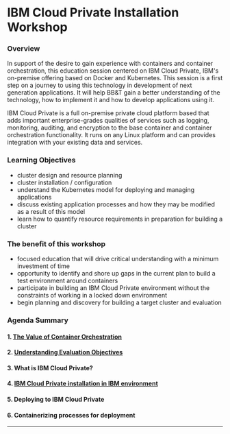 # IBM Cloud Private Installation Workshop

### **Overview**

In support of the desire to gain experience with containers and container orchestration, this education session centered on IBM Cloud Private, IBM's on-premise offering based on Docker and Kubernetes. This session is a first step on a journey to using this technology in development of next generation applications. It will help BB&T gain a better understanding of the technology, how to implement it and how to develop applications using it.

IBM Cloud Private is a full on-premise private cloud platform based that adds important enterprise-grades qualities of services such as logging, monitoring, auditing, and encryption to the base container and container orchestration functionality. It runs on any Linux platform and can provides integration with your existing data and services.


### **Learning Objectives**

- cluster design and resource planning
- cluster installation / configuration
- understand the Kubernetes model for deploying and managing applications
- discuss existing application processes and how they may be modified as a result of this model
- learn how to quantify resource requirements in preparation for building a cluster

### **The benefit of this workshop**

- focused education that will drive critical understanding with a minimum investment of time
- opportunity to identify and shore up gaps in the current plan to build a test environment around containers
- participate in building an IBM Cloud Private environment without the constraints of working in a locked down environment
- begin planning and discovery for building a target cluster and evaluation

### **Agenda Summary**

#### 1. [The Value of Container Orchestration ](01-why-containers.md)

#### 2. [Understanding Evaluation Objectives](02-target-objectives.md)

#### 3. What is IBM Cloud Private?

#### 4. [IBM Cloud Private installation in IBM environment](04-installing-icp.md)

#### 5. Deploying to IBM Cloud Private

#### 6. Containerizing processes for deployment


----

